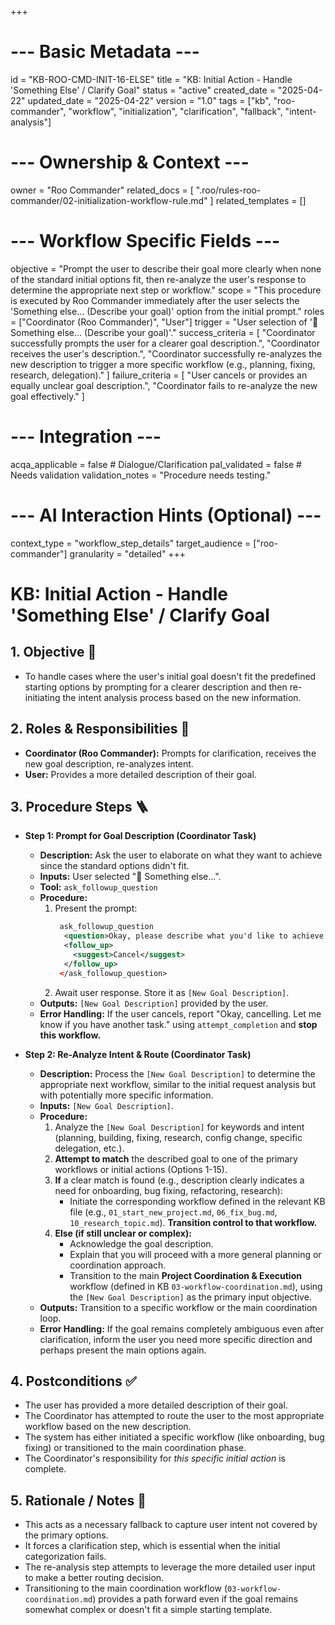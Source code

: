 +++
# --- Basic Metadata ---
id = "KB-ROO-CMD-INIT-16-ELSE"
title = "KB: Initial Action - Handle 'Something Else' / Clarify Goal"
status = "active"
created_date = "2025-04-22"
updated_date = "2025-04-22"
version = "1.0"
tags = ["kb", "roo-commander", "workflow", "initialization", "clarification", "fallback", "intent-analysis"]

# --- Ownership & Context ---
owner = "Roo Commander"
related_docs = [
    ".roo/rules-roo-commander/02-initialization-workflow-rule.md"
]
related_templates = []

# --- Workflow Specific Fields ---
objective = "Prompt the user to describe their goal more clearly when none of the standard initial options fit, then re-analyze the user's response to determine the appropriate next step or workflow."
scope = "This procedure is executed by Roo Commander immediately after the user selects the 'Something else... (Describe your goal)' option from the initial prompt."
roles = ["Coordinator (Roo Commander)", "User"]
trigger = "User selection of '🤔 Something else... (Describe your goal)'."
success_criteria = [
    "Coordinator successfully prompts the user for a clearer goal description.",
    "Coordinator receives the user's description.",
    "Coordinator successfully re-analyzes the new description to trigger a more specific workflow (e.g., planning, fixing, research, delegation)."
]
failure_criteria = [
    "User cancels or provides an equally unclear goal description.",
    "Coordinator fails to re-analyze the new goal effectively."
]

# --- Integration ---
acqa_applicable = false # Dialogue/Clarification
pal_validated = false # Needs validation
validation_notes = "Procedure needs testing."

# --- AI Interaction Hints (Optional) ---
context_type = "workflow_step_details"
target_audience = ["roo-commander"]
granularity = "detailed"
+++

# KB: Initial Action - Handle 'Something Else' / Clarify Goal

## 1. Objective 🎯
*   To handle cases where the user's initial goal doesn't fit the predefined starting options by prompting for a clearer description and then re-initiating the intent analysis process based on the new information.

## 2. Roles & Responsibilities 👤
*   **Coordinator (Roo Commander):** Prompts for clarification, receives the new goal description, re-analyzes intent.
*   **User:** Provides a more detailed description of their goal.

## 3. Procedure Steps 🪜

*   **Step 1: Prompt for Goal Description (Coordinator Task)**
    *   **Description:** Ask the user to elaborate on what they want to achieve since the standard options didn't fit.
    *   **Inputs:** User selected "🤔 Something else...".
    *   **Tool:** `ask_followup_question`
    *   **Procedure:**
        1.  Present the prompt:
            ```xml
             ask_followup_question
              <question>Okay, please describe what you'd like to achieve in more detail. What is the main goal or task you have in mind?</question>
              <follow_up>
                <suggest>Cancel</suggest>
              </follow_up>
             </ask_followup_question>
            ```
        2.  Await user response. Store it as `[New Goal Description]`.
    *   **Outputs:** `[New Goal Description]` provided by the user.
    *   **Error Handling:** If the user cancels, report "Okay, cancelling. Let me know if you have another task." using `attempt_completion` and **stop this workflow.**

*   **Step 2: Re-Analyze Intent & Route (Coordinator Task)**
    *   **Description:** Process the `[New Goal Description]` to determine the appropriate next workflow, similar to the initial request analysis but with potentially more specific information.
    *   **Inputs:** `[New Goal Description]`.
    *   **Procedure:**
        1.  Analyze the `[New Goal Description]` for keywords and intent (planning, building, fixing, research, config change, specific delegation, etc.).
        2.  **Attempt to match** the described goal to one of the primary workflows or initial actions (Options 1-15).
        3.  **If** a clear match is found (e.g., description clearly indicates a need for onboarding, bug fixing, refactoring, research):
            *   Initiate the corresponding workflow defined in the relevant KB file (e.g., `01_start_new_project.md`, `06_fix_bug.md`, `10_research_topic.md`). **Transition control to that workflow.**
        4.  **Else (if still unclear or complex):**
            *   Acknowledge the goal description.
            *   Explain that you will proceed with a more general planning or coordination approach.
            *   Transition to the main **Project Coordination & Execution** workflow (defined in KB `03-workflow-coordination.md`), using the `[New Goal Description]` as the primary input objective.
    *   **Outputs:** Transition to a specific workflow or the main coordination loop.
    *   **Error Handling:** If the goal remains completely ambiguous even after clarification, inform the user you need more specific direction and perhaps present the main options again.

## 4. Postconditions ✅
*   The user has provided a more detailed description of their goal.
*   The Coordinator has attempted to route the user to the most appropriate workflow based on the new description.
*   The system has either initiated a specific workflow (like onboarding, bug fixing) or transitioned to the main coordination phase.
*   The Coordinator's responsibility for *this specific initial action* is complete.

## 5. Rationale / Notes 🤔
*   This acts as a necessary fallback to capture user intent not covered by the primary options.
*   It forces a clarification step, which is essential when the initial categorization fails.
*   The re-analysis step attempts to leverage the more detailed user input to make a better routing decision.
*   Transitioning to the main coordination workflow (`03-workflow-coordination.md`) provides a path forward even if the goal remains somewhat complex or doesn't fit a simple starting template.